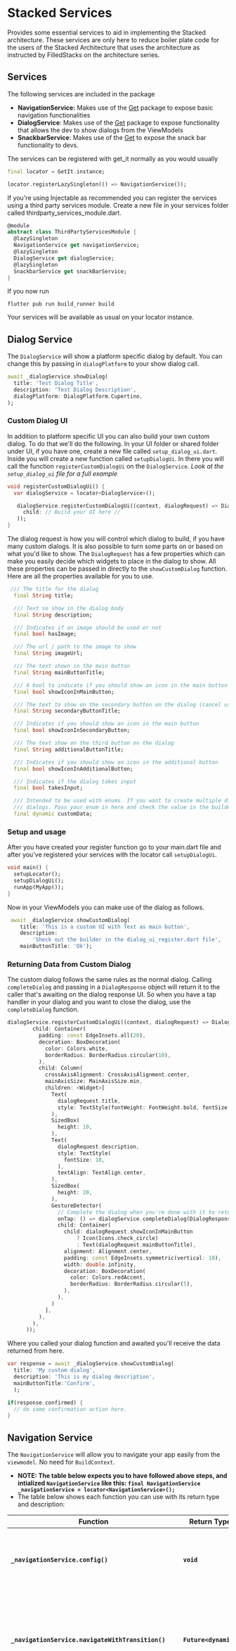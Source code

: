 # Stacked Services

Provides some essential services to aid in implementing the Stacked architecture. These services are only here to reduce boiler plate code for the users of the Stacked Architecture that uses the architecture as instructed by FilledStacks on the architecture series.

## Services

The following services are included in the package

- **NavigationService:** Makes use of the [Get](https://pub.dev/packages/get) package to expose basic navigation functionalities
- **DialogService**: Makes use of the [Get](https://pub.dev/packages/get) package to expose functionality that allows the dev to show dialogs from the ViewModels
- **SnackbarService**: Makes use of the [Get](https://pub.dev/packages/get) to expose the snack bar functionality to devs.

The services can be registered with get_it normally as you would usually

```dart
final locator = GetIt.instance;

locator.registerLazySingleton(() => NavigationService());
```

If you're using Injectable as recommended you can register the services using a third party services module. Create a new file in your services folder called thirdparty_services_module.dart.

```dart
@module
abstract class ThirdPartyServicesModule {
  @lazySingleton
  NavigationService get navigationService;
  @lazySingleton
  DialogService get dialogService;
  @lazySingleton
  SnackbarService get snackBarService;
}
```

If you now run

```
flutter pub run build_runner build
```

Your services will be available as usual on your locator instance.

## Dialog Service

The `DialogService` will show a platform specific dialog by default. You can change this by passing in `dialogPlatform` to your show dialog call.

```dart
await _dialogService.showDialog(
  title: 'Test Dialog Title',
  description: 'Test Dialog Description',
  dialogPlatform: DialogPlatform.Cupertino,
);
```

### Custom Dialog UI

In addition to platform specific UI you can also build your own custom dialog. To do that we'll do the following. In your UI folder or shared folder under UI, if you have one, create a new file called `setup_dialog_ui.dart`. Inside you will create a new function called `setupDialogUi`. In there you will call the function `registerCustomDialogUi` on the `DialogService`. _Look at the `setup_dialog_ui` file for a full example_

```dart
void registerCustomDialogUi() {
  var dialogService = locator<DialogService>();

   dialogService.registerCustomDialogUi((context, dialogRequest) => Dialog(
     child: // Build your UI here //
   ));
}
```

The dialog request is how you will control which dialog to build, if you have many custom dialogs. It is also possible to turn some parts on or based on what you'd like to show. The `DialogRequest` has a few properties which can make you easily decide which widgets to place in the dialog to show. All these properties can be passed in directly to the `showCustomDialog` function. Here are all the properties available for you to use.

```dart
 /// The title for the dialog
  final String title;

  /// Text so show in the dialog body
  final String description;

  /// Indicates if an image should be used or not
  final bool hasImage;

  /// The url / path to the image to show
  final String imageUrl;

  /// The text shown in the main button
  final String mainButtonTitle;

  /// A bool to indicate if you should show an icon in the main button
  final bool showIconInMainButton;

  /// The text to show on the secondary button on the dialog (cancel usually)
  final String secondaryButtonTitle;

  /// Indicates if you should show an icon in the main button
  final bool showIconInSecondaryButton;

  /// The text show on the third button on the dialog
  final String additionalButtonTitle;

  /// Indicates if you should show an icon in the additional button
  final bool showIconInAdditionalButton;

  /// Indicates if the dialog takes input
  final bool takesInput;

  /// Intended to be used with enums. If you want to create multiple different
  /// dialogs. Pass your enum in here and check the value in the builder
  final dynamic customData;
```

### Setup and usage

After you have created your register function go to your main.dart file and after you've registered your services with the locator call `setupDialogUi`.

```dart
void main() {
  setupLocator();
  setupDialogUi();
  runApp(MyApp());
}
```

Now in your ViewModels you can make use of the dialog as follows.

```dart
 await _dialogService.showCustomDialog(
    title: 'This is a custom UI with Text as main button',
    description:
        'Sheck out the builder in the dialog_ui_register.dart file',
    mainButtonTitle: 'Ok');
```

### Returning Data from Custom Dialog

The custom dialog follows the same rules as the normal dialog. Calling `completeDialog` and passing in a `DialogResponse` object will return it to the caller that's awaiting on the dialog response UI. So when you have a tap handler in your dialog and you want to close the dialog, use the `completeDialog` function.

```dart
dialogService.registerCustomDialogUi((context, dialogRequest) => Dialog(
        child: Container(
          padding: const EdgeInsets.all(20),
          decoration: BoxDecoration(
            color: Colors.white,
            borderRadius: BorderRadius.circular(10),
          ),
          child: Column(
            crossAxisAlignment: CrossAxisAlignment.center,
            mainAxisSize: MainAxisSize.min,
            children: <Widget>[
              Text(
                dialogRequest.title,
                style: TextStyle(fontWeight: FontWeight.bold, fontSize: 23),
              ),
              SizedBox(
                height: 10,
              ),
              Text(
                dialogRequest.description,
                style: TextStyle(
                  fontSize: 18,
                ),
                textAlign: TextAlign.center,
              ),
              SizedBox(
                height: 20,
              ),
              GestureDetector(
                // Complete the dialog when you're done with it to return some data
                onTap: () => dialogService.completeDialog(DialogResponse(confirmed: true)),
                child: Container(
                  child: dialogRequest.showIconInMainButton
                      ? Icon(Icons.check_circle)
                      : Text(dialogRequest.mainButtonTitle),
                  alignment: Alignment.center,
                  padding: const EdgeInsets.symmetric(vertical: 10),
                  width: double.infinity,
                  decoration: BoxDecoration(
                    color: Colors.redAccent,
                    borderRadius: BorderRadius.circular(5),
                  ),
                ),
              )
            ],
          ),
        ),
      ));
```

Where you called your dialog function and awaited you'll receive the data returned from here.

```dart
var response = await _dialogService.showCustomDialog(
  title: 'My custom dialog',
  description: 'This is my dialog description',
  mainButtonTitle:'Confirm',
  );

if(response.confirmed) {
  // do some confirmation action here.
}
```

## Navigation Service

The `NavigationService` will allow you to navigate your app easily from the `viewmodel`. No need for `BuildContext`.

- **NOTE: The table below expects you to have followed above steps, and intialized `NavigationService` like this: `final NavigationService _navigationService = locator<NavigationService>();`**
- The table below shows each function you can use with its return type and description:

| Function                                             | Return Type           | Description                                                                                                       |
| ---------------------------------------------------- | --------------------- | ----------------------------------------------------------------------------------------------------------------- |
| **`_navigationService.config()`**                    | **`void`**            | Allows you to configure the default behaviour for navigation.                                                     |
| **`_navigationService.navigateWithTransition()`**    | **`Future<dynamic>`** | Pushes `page` onto the navigation stack. This uses the `page` itself `Widget` instead of routeName `String`       |
| **`_navigationService.replaceWithTransition()`**     | **`Future<dynamic>`** | Replaces current view in the navigation stack. This uses the `page` itself `Widget` instead of routeName `String` |
| **`_navigationService.back()`**                      | `bool`                | Pops the current scope and indicates if you can pop again                                                         |
| **`_navigationService.popUntil()`**                  | **`void`**            | Pops the back stack until the predicate is satisfied                                                              |
| **`_navigationService.popRepeated()`**               | **`void`**            | Pops the back stack the number of times you indicate with `popTimes`                                              |
| **`_navigationService.navigateTo()`**                | **`Future<dynamic>`** | Pushes `routeName` onto the navigation stack                                                                      |
| **`_navigationService.navigateToView()`**            | **`Future<dynamic>`** | Pushes `view` onto the navigation stack                                                                           |
| **`_navigationService.replaceWith()`**               | **`Future<dynamic>`** | Replaces the current route with the `routeName`                                                                   |
| **`_navigationService.clearStackAndShow()`**         | **`Future<dynamic>`** | Clears the entire back stack and shows `routeName`                                                                |
| **`_navigationService.clearTillFirstAndShow()`**     | **`Future<dynamic>`** | Pops the navigation stack until there's 1 view left then pushes `routeName` onto the stack                        |
| **`_navigationService.clearTillFirstAndShowView()`** | **`Future<dynamic>`** | Pops the navigation stack until there's 1 view left then pushes `view` onto the stack                             |
| **`_navigationService.pushNamedAndRemoveUntil()`**   | **`Future<dynamic>`** | Push route and clear stack until predicate is satisfied                                                           |

## Snackbar Service

The `SnackbarService` will show a snackbar from the `viewmodel`. No need for `BuildContext`.

There are two methods for showing a `Snackbar`:

- Regular Snackbar:

```dart
await _snackbarService.showSnackbar(
  /// REQUIRED
  message: 'Wow, My Regular Snackbar',

  ////////////////////////////
  /// Optional Parameters ///
  //////////////////////////
  title: 'My Regular Snackbar Title',
  iconData: Icons.hello,
  /// logic for when the snackbar is tapped!
  onTap: () {},
  /// defaults to `false`; accepts `bool`
  shouldIconPulse: false,
  /// defaults to `0`; accepts `double`
  barBlur: 0,
  /// defaults to `true`; accepts `bool`
  isDissmissible: true,
  /// defaults to a `Duration` of `3 seconds`; accepts `Duration()`
  duration: const Duration(seconds: 3),
);
```

- Custom Snackbar:

**NOT FINISHED YET**
